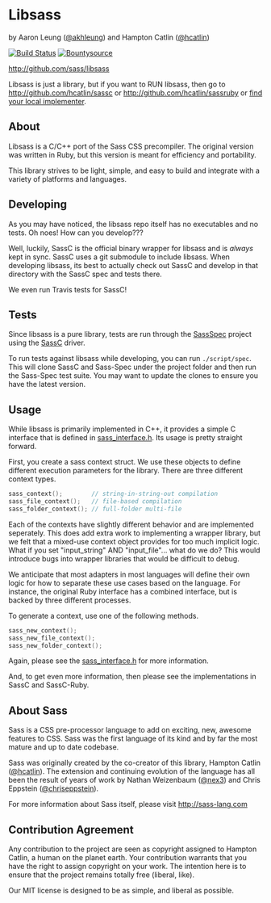 Libsass
=======

by Aaron Leung ([@akhleung]) and Hampton Catlin ([@hcatlin])

[![Build Status](https://travis-ci.org/sass/libsass.png?branch=master)](https://travis-ci.org/sass/libsass) [![Bountysource](https://www.bountysource.com/badge/tracker?tracker_id=283068)](https://www.bountysource.com/trackers/283068-libsass?utm_source=283068&utm_medium=shield&utm_campaign=TRACKER_BADGE)

http://github.com/sass/libsass

Libsass is just a library, but if you want to RUN libsass,
then go to http://github.com/hcatlin/sassc or
http://github.com/hcatlin/sassruby or
[find your local implementer](https://github.com/hcatlin/libsass/wiki/Implementations).

About
-----

Libsass is a C/C++ port of the Sass CSS precompiler. The original version was written in Ruby, but this version is meant for efficiency and portability.

This library strives to be light, simple, and easy to build and integrate with a variety of platforms and languages.

Developing
----------

As you may have noticed, the libsass repo itself has
no executables and no tests. Oh noes! How can you develop???

Well, luckily, SassC is the official binary wrapper for
libsass and is *always* kept in sync. SassC uses a git submodule
to include libsass. When developing libsass, its best to actually
check out SassC and develop in that directory with the SassC spec
and tests there.

We even run Travis tests for SassC!

Tests
-------

Since libsass is a pure library, tests are run through the [SassSpec](http://github.com/hcatlin/sass-spec) project using the [SassC](http://github.com/hcatlin/sassc) driver.

To run tests against libsass while developing, you can run `./script/spec`. This will clone SassC and Sass-Spec under the project folder and then run the Sass-Spec test suite. You may want to update the clones to ensure you have the latest version.

Usage
-----

While libsass is primarily implemented in C++, it provides a simple
C interface that is defined in [sass_interface.h]. Its usage is pretty
straight forward.

First, you create a sass context struct. We use these objects to define
different execution parameters for the library. There are three
different context types.

```c
sass_context();        // string-in-string-out compilation
sass_file_context();   // file-based compilation
sass_folder_context(); // full-folder multi-file
```

Each of the contexts have slightly different behavior and are
implemented seperately. This does add extra work to implementing
a wrapper library, but we felt that a mixed-use context object
provides for too much implicit logic. What if you set "input_string"
AND "input_file"... what do we do? This would introduce bugs into
wrapper libraries that would be difficult to debug.

We anticipate that most adapters in most languages will define
their own logic for how to separate these use cases based on the
language. For instance, the original Ruby interface has a combined
interface, but is backed by three different processes.

To generate a context, use one of the following methods.

```c
sass_new_context();
sass_new_file_context();
sass_new_folder_context();
```

Again, please see the [sass_interface.h] for more information.

And, to get even more information, then please see the implementations
in SassC and SassC-Ruby.

About Sass
----------

Sass is a CSS pre-processor language to add on exciting, new,
awesome features to CSS. Sass was the first language of its kind
and by far the most mature and up to date codebase.

Sass was originally created by the co-creator of this library,
Hampton Catlin ([@hcatlin]). The extension and continuing evolution
of the language has all been the result of years of work by Nathan
Weizenbaum ([@nex3]) and Chris Eppstein ([@chriseppstein]).

For more information about Sass itself, please visit http://sass-lang.com

Contribution Agreement
----------------------

Any contribution to the project are seen as copyright assigned to Hampton Catlin, a
human on the planet earth. Your contribution warrants that you have the right to
assign copyright on your work. The intention here is to ensure that the project
remains totally free (liberal, like).

Our MIT license is designed to be as simple, and liberal as possible.

[@hcatlin]: http://github.com/hcatlin
[@akhleung]: http://github.com/akhleung
[@chriseppstein]: http://github.com/chriseppstein
[@nex3]: http://github.com/nex3

[sass_interface.h]: sass_interface.h
